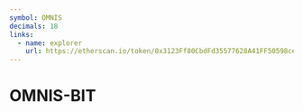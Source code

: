 ```yaml
---
symbol: OMNIS
decimals: 18
links:
  - name: explorer
    url: https://etherscan.io/token/0x3123Ff80CbdFd35577628A41FF50598ceFc2D236
---
```


# OMNIS-BIT
